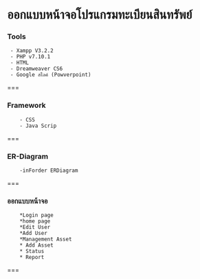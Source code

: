 # ออกแบบหน้าจอโปรแกรมทะเบียนสินทรัพย์
### Tools
```
 - Xampp V3.2.2
 - PHP v7.10.1
 - HTML
 - Dreamweaver CS6
 - Google สไลค์ (Powverpoint)

```
===
### Framework
```
	- CSS
	- Java Scrip
```
===
### ER-Diagram
```
	-inForder ERDiagram

```
===
### ออกแบบหน้าจอ
```
	*Login page
	*home page
	*Edit User
	*Add User
	*Management Asset
	* Add Asset
	* Status
	* Report
```
===